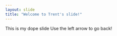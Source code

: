 ```yaml
---
layout: slide
title: "Welcome to Trent's slide!"
---
```

This is my dope slide
Use the left arrow to go back!
